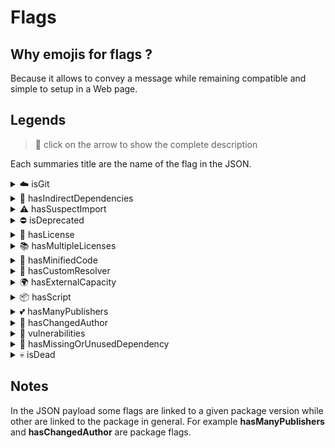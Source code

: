# Flags

## Why emojis for flags ?
Because it allows to convey a message while remaining compatible and simple to setup in a Web page.

## Legends

> 👀 click on the arrow to show the complete description

Each summaries title are the name of the flag in the JSON.

<details><summary>☁️ isGit</summary>
<br />

The project has been detected as a GIT repository. Sometimes a dependency on the package.json link to a GIT repository, example:

```json
{
    "dependencies": {
        "uNodeHttpServer": "git+https://github.com/tpoisseau/uNodeHttpServer.git#1.2.0"
    }
}
```

Because under the hood we use [pacote](https://github.com/npm/pacote#readme) to fetch and extract packages we are supporting this given pattern.
</details>

<details><summary>🌲 hasIndirectDependencies</summary>
<br />

The package has indirect (or also called transitive) dependencies. This means that the child dependencies of the package also have dependencies.

<img src="https://i.imgur.com/GQBUwbp.png" width="300">

In the following example **accepts** is flagged 🌲 because **mime-types** has a **mime-db** dependency which mean that the package is an indirect dependency of **accepts**.

Indirect dependencies are dangerous for many reasons and you may found useful informations in these articles / study:
- [78% of vulnerabilities are found in indirect dependencies, making remediation complex](https://snyk.io/blog/78-of-vulnerabilities-are-found-in-indirect-dependencies-making-remediation-complex/)
- [Small World with High Risks: A Study of Security Threats in the npm Ecosystem](https://arxiv.org/pdf/1902.09217.pdf)
- [Angular vs React: the security risk of indirect dependencies](https://snyk.io/blog/angular-vs-react-the-security-risk-of-indirect-dependencies/)
</details>

<details><summary>⚠️ hasSuspectImport</summary>
<br />

This mean that AST (Abstract Syntax Tree) analysis of one of the JavaScript code of the package has failed because the code was to complicated. For example if your package contains a .js file with the following content:

```js
const { readFileSync } = require("fs");
const { join } = require("path");
const myLib = require("./lib");
```

Then the AST analysis will return `fs`, `path` and `./lib` as required dependencies. The code will not be considered suspicious ! But if we take a malicious code:

```js
function unhex(r) {
   return Buffer.from(r, "hex").toString();
}

const g = Function("return this")();
const p = g["pro" + "cess"];

const evil = p["mainMod" + "ule"][unhex("72657175697265")];
evil(unhex("68747470")).request
```

This code require the core package `http` but the AST analysis is not capable to get it (not yet 😁). So the code will be flagged as "suspect".
</details>

<details><summary>⛔️ isDeprecated</summary>
<br />

The given npm package has been deprecated by his author (it must be updated or replaced with an equivalent if there is no new version available).

For more information on deprecation please check the official [npm documentation](https://docs.npmjs.com/deprecating-and-undeprecating-packages-or-package-versions).
</details>

<details><summary>📜 hasLicense</summary>
<br />

This flag mean that we have not detected any licenses in the npm Tarball (or something went wrong in the detection) For detecting licenses we are reading the **package.json** and searching for local files that contain the word "license".

For more information on how license must be described in the package.json, please check the [npm documentation](https://docs.npmjs.com/files/package.json#license).

> ⚠️ we are working to stabilize this flag !

</details>

<details><summary>📚 hasMultipleLicenses</summary>
<br />

We have detected different licenses in **package.json** and other licenses files (**LICENSE**, **LICENSE.MD** etc). This probably means that there is an inconsistency in the choice of the license (or a file not updated yet with the right license).

This flag has not been created to detect multiple licenses / conformance rules. Example: `ISC OR GPL-2.0-with-GCC-exception`. Under the hood we use [conformance](https://github.com/cutenode/conformance#readme) to parse licenses !
</details>

<details><summary>🔬 hasMinifiedCode</summary>
<br />

Has one or many files that has been detected as minified JavaScript code. We use a package that will tell us if the code is minified (in case the file as a **.min** then we will consider the file minified by default).

Minified JavaScript code are commonly used by hacker to obfuscate the code to avoid being spotted. A good practice is surely to check all the packages with the flag.

Example of minified code:
```js
function cleanRange(version){const firstChar=version.charAt(0);if(firstChar==="^"||firstChar==="<"||firstChar===">"||firstChar==="="||firstChar==="~"){return version.slice(version.charAt(1)==="="?2:1)}
return version}
```

> ⚠️ sometimes one line file are considered minified (we are working to fix this in the future).
</details>

<details><summary>💎 hasCustomResolver</summary>
<br />

The package has custom dependencies resolver such as `+git` or `+ssh` or a local file with `file:`. Note that pacote doesn't support `ssh` so there is no support in nsecure for this kind of resolver.

Documentation: [npm-install](https://docs.npmjs.com/cli/install)
</details>

<details><summary>🌍 hasExternalCapacity</summary>
<br />

The package use a Node.js core package that allow to access the network. These core package are:
- http
- https
- net
- http2
- dgram

This flag only work if the AST analysis as successfully retrieved all dependencies as expected.

</details>

<details><summary>📦 hasScript</summary>
<br />

The package has pre and/or post script in the **package.json** file. These script will be executed before or after the installation of a dependency (this is useful for example to build native addons or similar things). However these script may be used to execute malicious code on your system.

- [Package install scripts vulnerability](https://blog.npmjs.org/post/141702881055/package-install-scripts-vulnerability)
- [10 npm Security Best Practices](https://snyk.io/blog/ten-npm-security-best-practices/)
</details>

<details><summary>💕 hasManyPublishers</summary>
<br />

The package has been published on npm by multiple unique users. There is no big deal here, just mean the package is maintained by a group of people.
</details>

<details><summary>👥 hasChangedAuthor</summary>
<br />

The package original author/owner has been updated. This may indicate ownership transfer !

> ⚠️ this flag is not yet as revelant as we want because sometimes we fail to retrieve the real package owner.
</details>

<details><summary>🚨 vulnerabilities</summary>
<br />

Vulnerabilities has been detected for the given package **version**. We are fetching vulnerabilities from the official [Node.js Security-WG repository](https://github.com/nodejs/security-wg)
</details>

<details><summary>👀 hasMissingOrUnusedDependency</summary>
<br />

The package has a missing dependency (in package.json) or a dependency that is not used in the code (this may happen if the AST Analysis fail!)
</details>

<details><summary>💀 isDead</summary>
<br />

The dependency (package) has not received update from at least one year and has at least one dependency that need to be updated. It probably
means it's dangerous to use (or continue to) because the author doesn't seem to update the package anymore (even worst if you want him to implement a new version / security patch).
</details>

## Notes
In the JSON payload some flags are linked to a given package version while other are linked to the package in general. For example **hasManyPublishers** and **hasChangedAuthor** are package flags.
